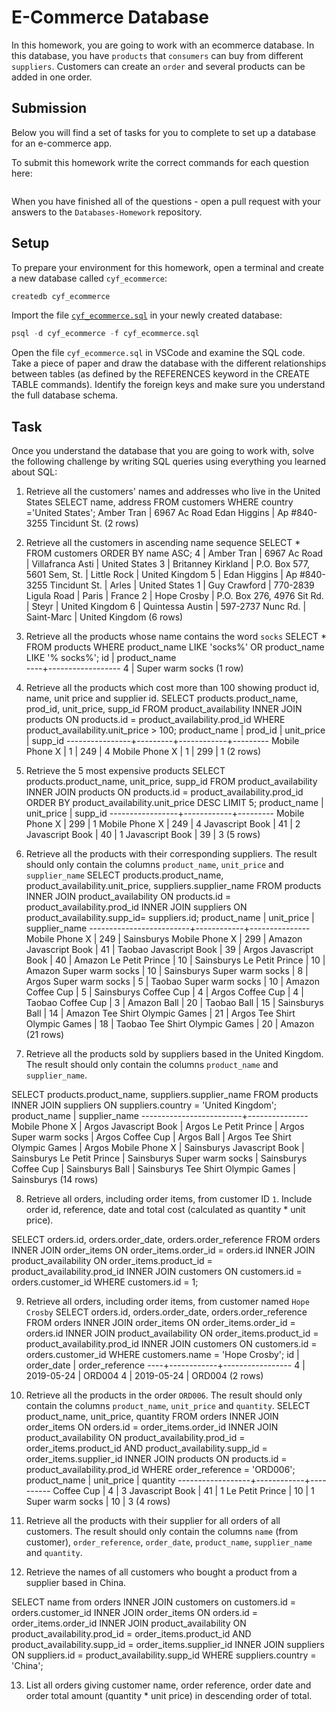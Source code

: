 # E-Commerce Database

In this homework, you are going to work with an ecommerce database. In this database, you have `products` that `consumers` can buy from different `suppliers`. Customers can create an `order` and several products can be added in one order.

## Submission

Below you will find a set of tasks for you to complete to set up a database for an e-commerce app.

To submit this homework write the correct commands for each question here:

```sql


```

When you have finished all of the questions - open a pull request with your answers to the `Databases-Homework` repository.

## Setup

To prepare your environment for this homework, open a terminal and create a new database called `cyf_ecommerce`:

```sql
createdb cyf_ecommerce
```

Import the file [`cyf_ecommerce.sql`](./cyf_ecommerce.sql) in your newly created database:

```sql
psql -d cyf_ecommerce -f cyf_ecommerce.sql
```

Open the file `cyf_ecommerce.sql` in VSCode and examine the SQL code. Take a piece of paper and draw the database with the different relationships between tables (as defined by the REFERENCES keyword in the CREATE TABLE commands). Identify the foreign keys and make sure you understand the full database schema.

## Task

Once you understand the database that you are going to work with, solve the following challenge by writing SQL queries using everything you learned about SQL:

1. Retrieve all the customers' names and addresses who live in the United States
   SELECT name, address FROM customers WHERE country ='United States';
   Amber Tran | 6967 Ac Road
   Edan Higgins | Ap #840-3255 Tincidunt St.
   (2 rows)

2. Retrieve all the customers in ascending name sequence
   SELECT \* FROM customers ORDER BY name ASC;
   4 | Amber Tran | 6967 Ac Road | Villafranca Asti | United States
   3 | Britanney Kirkland | P.O. Box 577, 5601 Sem, St. | Little Rock | United Kingdom
   5 | Edan Higgins | Ap #840-3255 Tincidunt St. | Arles | United States
   1 | Guy Crawford | 770-2839 Ligula Road | Paris | France
   2 | Hope Crosby | P.O. Box 276, 4976 Sit Rd. | Steyr | United Kingdom
   6 | Quintessa Austin | 597-2737 Nunc Rd. | Saint-Marc | United Kingdom
   (6 rows)

3. Retrieve all the products whose name contains the word `socks`
   SELECT \* FROM products WHERE product_name LIKE 'socks%' OR product_name LIKE '% socks%';
   id | product_name  
   ----+------------------
   4 | Super warm socks
   (1 row)

4. Retrieve all the products which cost more than 100 showing product id, name, unit price and supplier id.
   SELECT products.product_name, prod_id, unit_price, supp_id FROM product_availability INNER JOIN products ON products.id = product_availability.prod_id WHERE product_availability.unit_price > 100;
   product_name | prod_id | unit_price | supp_id
   ----------------+---------+------------+---------
   Mobile Phone X | 1 | 249 | 4
   Mobile Phone X | 1 | 299 | 1
   (2 rows)

5. Retrieve the 5 most expensive products
   SELECT products.product_name, unit_price, supp_id FROM product_availability INNER JOIN products ON products.id = product_availability.prod_id ORDER BY product_availability.unit_price DESC LIMIT 5;
   product_name | unit_price | supp_id
   -----------------+------------+---------
   Mobile Phone X | 299 | 1
   Mobile Phone X | 249 | 4
   Javascript Book | 41 | 2
   Javascript Book | 40 | 1
   Javascript Book | 39 | 3
   (5 rows)

6. Retrieve all the products with their corresponding suppliers. The result should only contain the columns `product_name`, `unit_price` and `supplier_name`
   SELECT products.product_name, product_availability.unit_price, suppliers.supplier_name FROM products INNER JOIN product_availability ON products.id = product_availability.prod_id INNER JOIN suppliers ON product_availability.supp_id= suppliers.id;
   product_name | unit_price | supplier_name
   -------------------------+------------+---------------
   Mobile Phone X | 249 | Sainsburys
   Mobile Phone X | 299 | Amazon
   Javascript Book | 41 | Taobao
   Javascript Book | 39 | Argos
   Javascript Book | 40 | Amazon
   Le Petit Prince | 10 | Sainsburys
   Le Petit Prince | 10 | Amazon
   Super warm socks | 10 | Sainsburys
   Super warm socks | 8 | Argos
   Super warm socks | 5 | Taobao
   Super warm socks | 10 | Amazon
   Coffee Cup | 5 | Sainsburys
   Coffee Cup | 4 | Argos
   Coffee Cup | 4 | Taobao
   Coffee Cup | 3 | Amazon
   Ball | 20 | Taobao
   Ball | 15 | Sainsburys
   Ball | 14 | Amazon
   Tee Shirt Olympic Games | 21 | Argos
   Tee Shirt Olympic Games | 18 | Taobao
   Tee Shirt Olympic Games | 20 | Amazon
   (21 rows)

7. Retrieve all the products sold by suppliers based in the United Kingdom. The result should only contain the columns `product_name` and `supplier_name`.

SELECT products.product_name, suppliers.supplier_name FROM products INNER JOIN suppliers ON suppliers.country = 'United Kingdom';
product_name | supplier_name
-------------------------+---------------
Mobile Phone X | Argos
Javascript Book | Argos
Le Petit Prince | Argos
Super warm socks | Argos
Coffee Cup | Argos
Ball | Argos
Tee Shirt Olympic Games | Argos
Mobile Phone X | Sainsburys
Javascript Book | Sainsburys
Le Petit Prince | Sainsburys
Super warm socks | Sainsburys
Coffee Cup | Sainsburys
Ball | Sainsburys
Tee Shirt Olympic Games | Sainsburys
(14 rows)

8. Retrieve all orders, including order items, from customer ID `1`. Include order id, reference, date and total cost (calculated as quantity \* unit price).

SELECT orders.id, orders.order_date, orders.order_reference FROM orders INNER JOIN order_items ON order_items.order_id = orders.id INNER JOIN product_availability ON order_items.product_id = product_availability.prod_id INNER JOIN customers ON customers.id = orders.customer_id WHERE customers.id = 1;

9. Retrieve all orders, including order items, from customer named `Hope Crosby`
   SELECT orders.id, orders.order_date, orders.order_reference FROM orders INNER JOIN order_items ON order_items.order_id = orders.id INNER JOIN product_availability ON order_items.product_id = product_availability.prod_id INNER JOIN customers ON customers.id = orders.customer_id WHERE customers.name = 'Hope Crosby';
   id | order_date | order_reference
   ----+------------+-----------------
   4 | 2019-05-24 | ORD004
   4 | 2019-05-24 | ORD004
   (2 rows)

10. Retrieve all the products in the order `ORD006`. The result should only contain the columns `product_name`, `unit_price` and `quantity`.
    SELECT product_name, unit_price, quantity FROM orders
    INNER JOIN order_items ON orders.id = order_items.order_id
    INNER JOIN product_availability ON product_availability.prod_id = order_items.product_id AND product_availability.supp_id = order_items.supplier_id
    INNER JOIN products ON products.id = product_availability.prod_id
    WHERE order_reference = 'ORD006';
    product_name | unit_price | quantity
    ------------------+------------+----------
    Coffee Cup | 4 | 3
    Javascript Book | 41 | 1
    Le Petit Prince | 10 | 1
    Super warm socks | 10 | 3
    (4 rows)

11. Retrieve all the products with their supplier for all orders of all customers. The result should only contain the columns `name` (from customer), `order_reference`, `order_date`, `product_name`, `supplier_name` and `quantity`.

12. Retrieve the names of all customers who bought a product from a supplier based in China.

SELECT name from orders INNER JOIN customers on customers.id = orders.customer_id INNER JOIN order_items ON orders.id = order_items.order_id INNER JOIN product_availability ON product_availability.prod_id = order_items.product_id AND product_availability.supp_id = order_items.supplier_id
INNER JOIN suppliers ON suppliers.id = product_availability.supp_id
WHERE suppliers.country = 'China';

13. List all orders giving customer name, order reference, order date and order total amount (quantity \* unit price) in descending order of total.
